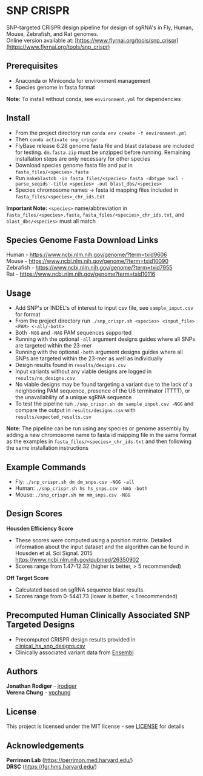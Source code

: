 # SNP CRISPR
SNP-targeted CRISPR design pipeline for design of sgRNA's in Fly, Human, Mouse, Zebrafish, and Rat genomes.  
Online version available at: [https://www.flyrnai.org/tools/snp_crispr](https://www.flyrnai.org/tools/snp_crispr)

## Prerequisites
- Anaconda or Miniconda for environment management
- Species genome in fasta format

**Note:** To install without conda, see `environment.yml` for dependencies

## Install
- From the project directory run `conda env create -f environment.yml`
- Then `conda activate snp_crispr`
- FlyBase release 6.28 genome fasta file and blast database are included for testing. `dm.fasta.zip` must be unzipped before running. Remaining installation steps are only necessary for other species
- Download species genome fasta file and put in `fasta_files/<species>.fasta`
- Run `makeblastdb -in fasta_files/<species>.fasta -dbtype nucl -parse_seqids -title <species> -out blast_dbs/<species>`
- Species chromosome names -> fasta id mapping files included in `fasta_files/<species>_chr_ids.txt`

**Important Note:** `<species>` name/abbreviation in `fasta_files/<species>.fasta`, `fasta_files/<species>_chr_ids.txt`, and `blast_dbs/<species>` must all match

## Species Genome Fasta Download Links
Human - https://www.ncbi.nlm.nih.gov/genome/?term=txid9606  
Mouse - https://www.ncbi.nlm.nih.gov/genome/?term=txid10090  
Zebrafish - https://www.ncbi.nlm.nih.gov/genome/?term=txid7955  
Rat - https://www.ncbi.nlm.nih.gov/genome?term=txid10116  

## Usage
- Add SNP's or INDEL's of interest to input csv file, see `sample_input.csv` for format
- From the project directory run `./snp_crispr.sh <species> <input_file> <PAM> <-all/-both>`
- Both `-NGG` and `-NAG` PAM sequences supported
- Running with the optional `-all` argument designs guides where all SNPs are targeted within the 23-mer
- Running with the optional `-both` argument designs guides where all SNPs are targeted within the 23-mer as well as individually
- Design results found in `results/designs.csv`
- Input variants without any viable designs are logged in `results/no_designs.csv`
- No viable designs may be found targeting a variant due to the lack of a neighboring PAM sequence, presence of the U6 terminator (TTTT), or the unavailability of a unique sgRNA sequence
- To test the pipeline run `./snp_crispr.sh dm sample_input.csv -NGG` and compare the output in `results/designs.csv` with `results/expected_results.csv`

**Note:** The pipeline can be run using any species or genome assembly by adding a new chromosome name to fasta id mapping file in the same format as the examples in `fasta_files/<species>_chr_ids.txt` and then following the same installation instructions

## Example Commands
- Fly: `./snp_crispr.sh dm dm_snps.csv -NGG -all`
- Human: `./snp_crispr.sh hs hs_snps.csv -NAG -both`
- Mouse: `./snp_crispr.sh mm mm_snps.csv -NGG`

## Design Scores
**Housden Efficiency Score**  
- These scores were computed using a position matrix. Detailed information about the input dataset and the algorithm can be found in Housden et al. Sci Signal. 2015 https://www.ncbi.nlm.nih.gov/pubmed/26350902
- Scores range from 1.47-12.32 (higher is better, > 5 recommended)

**Off Target Score**  
- Calculated based on sgRNA sequence blast results.
- Scores range from 0-5441.73 (lower is better, < 1 recommended)

## Precomputed Human Clinically Associated SNP Targeted Designs
- Precomputed CRISPR design results provided in [clinical_hs_snp_designs.csv](results/clinical_hs_snp_designs.csv)
- Clinically associated variant data from [Ensembl](https://ensembl.org/Homo_sapiens)

## Authors
**Jonathan Rodiger** - [jrodiger](https://github.com/jrodiger)  
**Verena Chung** - [vpchung](https://github.com/vpchung)

## License
This project is licensed under the MIT license - see [LICENSE](LICENSE) for details

## Acknowledgements
**Perrimon Lab** (https://perrimon.med.harvard.edu/)    
**DRSC** (https://fgr.hms.harvard.edu/)
